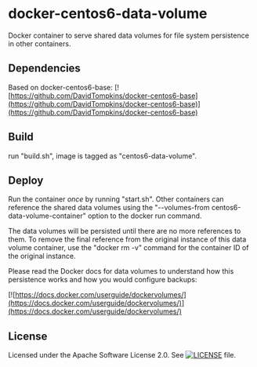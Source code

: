 # docker-centos6-data-volume

Docker container to serve shared data volumes for file system persistence in other containers.

## Dependencies

Based on docker-centos6-base: [![https://github.com/DavidTompkins/docker-centos6-base](https://github.com/DavidTompkins/docker-centos6-base)](https://github.com/DavidTompkins/docker-centos6-base)

## Build

run "build.sh", image is tagged as "centos6-data-volume".

## Deploy

Run the container *once* by running "start.sh". Other containers can reference the shared data volumes using the "--volumes-from centos6-data-volume-container" option to the docker run command.

The data volumes will be persisted until there are no more references to them. To remove the final reference from the original instance of this data volume container, use the "docker rm -v" command for the container ID of the original instance.

Please read the Docker docs for data volumes to understand how this persistence works and how you would configure backups:

[![https://docs.docker.com/userguide/dockervolumes/](https://docs.docker.com/userguide/dockervolumes/)](https://docs.docker.com/userguide/dockervolumes/)

## License

Licensed under the Apache Software License 2.0. See [![LICENSE](LICENSE)](LICENSE) file.

